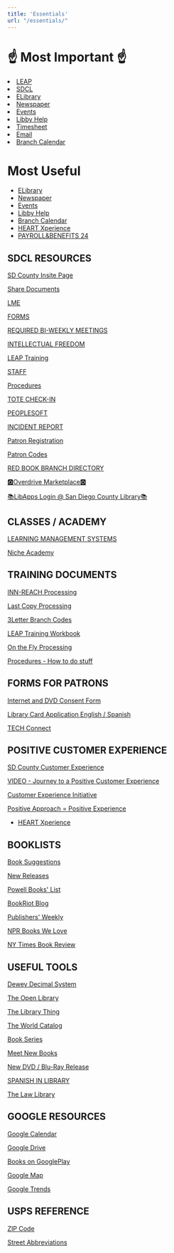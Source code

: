 ```yaml
---
title: 'Essentials'
url: "/essentials/"
---
```


#                 ☝️ Most Important ☝️
<li><a href="http://leap.sdcl.org/leapwebapp/login" target="_blank">LEAP</a></li>
<li><a href="http://sdcl.org/" target="_blank">SDCL</a></li>
<li><a href="https://www.sdcl.org/elibrary/" target="_blank">ELibrary</a></li>
<li><a href="https://www.sdcl.org/resources/magazines-newspapers/" target="_blank">Newspaper</a></li>
<li><a href="https://sdcl.bibliocommons.com/v2/events/" target="_blank">Events</a></li>
<li><a href="https://help.libbyapp.com/en-us/index.htm" target="_blank">Libby Help</a></li>
<li><a href="https://cosdremote.sandiegocounty.gov/?ID=5c0eda70-7bd3-4544-c5e9-54ef5484db9a#/login" target="_blank">Timesheet</a></li>
<li><a href="https://login.microsoftonline.com/common/oauth2/authorize?client_id=00000002-0000-0ff1-ce00-000000000000&redirect_uri=https%3a%2f%2foutlook.office365.com%2fowa%2f&resource=00000002-0000-0ff1-ce00-000000000000&response_mode=form_post&response_type=code+id_token&scope=openid&msafed=1&msaredir=1&client-request-id=0e492742-c2bd-8ed0-9837-79d5de80fcfa&protectedtoken=true&claims=%7b%22id_token%22%3a%7b%22xms_cc%22%3a%7b%22values%22%3a%5b%22CP1%22%5d%7d%7d%7d&nonce=638064736593742166.54fd9d96-576a-427a-a0e6-dbe8d6bf4f8b&state=DctBC4IwGIBhrf_SbTnn9m07SAchJDTCgsLbPjchaSgqRv--HZ739sZRFO2DXRDTkEhCpihwmYHQmeQsBTgK3lttNRAhwRDOpCGGOiAWnbKAPe8VxuG9JePXJKdlNavL08Ps7Ht23foYc1M2tCtrqH56s69mQabnymvf-s_QPmp2vYsBGd3weZ6w0BP6y-YK9Qc&sso_reload=true" target="_blank">Email </a></li>
<li><a href="https://www.canva.com/design/DAFmlLAq9zw/Z5TmbzAECWHdILhN31-t4g/view?utm_content=DAFmlLAq9zw&utm_campaign=designshare&utm_medium=link&utm_source=editor" target="_blank">Branch Calendar</a></li>





# Most Useful
*   [ELibrary](https://www.sdcl.org/elibrary/)
*   [Newspaper](https://www.sdcl.org/resources/magazines-newspapers/)
*   [Events](https://sdcl.bibliocommons.com/v2/events/)
*   [Libby Help](https://help.libbyapp.com/en-us/index.htm)
*   [Branch Calendar](https://www.canva.com/design/DAFmlLAq9zw/Z5TmbzAECWHdILhN31-t4g/view?utm_content=DAFmlLAq9zw&utm_campaign=designshare&utm_medium=link&utm_source=editor)
*   [HEART Xperience](https://sdcountycagov.sharepoint.com/sites/SDCL/BranchSites/SM/Shared%20Documents/Customer%20Service/heat%20with%20heart.pdf)
*   [PAYROLL&BENEFITS 24](https://hcmprd.sdcounty.ca.gov/psc/hcprd/EMPLOYEE/HRMS/c/NUI_FRAMEWORK.PT_LANDINGPAGE.GBL?&lp=HRMS.EMPLOYEE.SD_EMPLOYEE_SELFSERVICE_HP&)

SDCL RESOURCES
--------------


[SD County Insite Page](https://sdcountycagov.sharepoint.com/sites/InSite/Pages/default.aspx)  

[Share Documents](https://sdcountycagov.sharepoint.com/sites/SDCL/BranchSites/SM/Page%20Library/Shared%20Documents.aspx)  

[LME](https://sdcountycagov.sharepoint.com/sites/SDCL/Programming/SitePages/Home.aspx)  

[FORMS](https://sdcountycagov.sharepoint.com/sites/SDCL/SitePages/Forms.aspx)  

[REQUIRED BI-WEEKLY MEETINGS](https://sdcountycagov.sharepoint.com/sites/SDCL/SitePages/Bi-Weekly%20Department%20Updates.aspx)  

[INTELLECTUAL FREEDOM](https://sdcountycagov.sharepoint.com/sites/SDCL/SitePages/Intellectual%20Freedom.aspx?CT=1715977125882&OR=OWA-NT-Mail&CID=73dd7a5b-cd82-e8a9-b0dc-f5894429c9ed)  

[LEAP Training](https://sdcountycagov.sharepoint.com/sites/SDCL/ILSInfo/SitePages/Training%20Resources.aspx)  

[STAFF](https://sdcountycagov.sharepoint.com/sites/SDCL/SitePages/Staff.aspx)  

[Procedures](https://sdcountycagov.sharepoint.com/sites/SDCL/Procedures/SitePages/Home.aspx)  

[TOTE CHECK-IN](https://sdcltcs.sdcounty.ca.gov/totecheckin.xhtml)  

[PEOPLESOFT](https://cosdremote.sandiegocounty.gov/?ID=5c0eda70-7bd3-4544-c5e9-54ef5484db9a#/apps)  

[INCIDENT REPORT](https://sdcountycagov.sharepoint.com/:x:/r/sites/SDCL/BranchSites/SM/_layouts/15/Doc.aspx?sourcedoc=%7B3B2DFFF6-AA34-4227-8151-65BE4B175488%7D&file=Branch%20Incident%20Log.xlsx&action=default&mobileredirect=true)  

[Patron Registration](https://sdcountycagov.sharepoint.com/sites/SDCL/ILSInfo/Shared%20Documents/Patron%20Registration.pdf#search=Patron)  

[Patron Codes](https://sdcountycagov.sharepoint.com/sites/SDCL/ILSInfo/Shared%20Documents/Patron%20Codes.pdf#search=Patron)  

[RED BOOK BRANCH DIRECTORY](https://sdcountycagov.sharepoint.com/sites/SDCL/BranchSites/SM/Shared%20Documents/Red%20Book%20-%20Branch%20Directory%20Listing/SDCL_Telephone%20Roster%20-%20April%20%202024.pdf)  

[🅾️Overdrive Marketplace🅾️](https://marketplace.overdrive.com/Account/Login)  

[📚LibApps Login @ San Diego County Library📚](https://sdcl.libapps.com/libapps/login.php)  


CLASSES / ACADEMY
-----------------

[LEARNING MANAGEMENT SYSTEMS](https://cosdlms.sumtotal.host/rcore/c/dash/home/Learner?isDeepLink=1)  

[Niche Academy](https://my.nicheacademy.com/sandiego-staff/course/42197/lesson/134893)  

TRAINING DOCUMENTS
------------------

[INN-REACH Processing](https://sdcountycagov.sharepoint.com/sites/SDCL/Procedures/Shared%20Documents/INN-Reach%20Processing.pdf)  

[Last Copy Processing](https://sdcountycagov.sharepoint.com/sites/SDCL/Procedures/Shared%20Documents/Last%20Copy%20in%20System.pdf)  

[3Letter Branch Codes](https://sdcountycagov.sharepoint.com/sites/SDCL/ILSInfo/Shared%20Documents/3%20Letter%20Branch%20Codes.pdf)  

[LEAP Training Workbook](https://sdcountycagov.sharepoint.com/sites/SDCL/ILSInfo/Shared%20Documents/Leap%20Scenario%20Workbook.pdf)  

[On the Fly Processing](https://sdcountycagov.sharepoint.com/sites/SDCL/ILSInfo/Shared%20Documents/LEAP%20Adding%20On%20the%20Fly%20Records.pdf)  

[Procedures - How to do stuff](https://sdcountycagov.sharepoint.com/sites/SDCL/Procedures/SitePages/Home.aspx?CT=1725913895473&OR=OWA-NT-Mail&CID=cd345f21-b601-2eee-dbda-1353cdbaa5a0)  

FORMS FOR PATRONS
-----------------

[Internet and DVD Consent Form](https://sdcountycagov.sharepoint.com/sites/SDCL/Shared%20Documents/Internet%20and%20DVD%20Parental%20Consent%20-%20English%20and%20Spanish.pdf)  

[Library Card Application English / Spanish](https://sdcountycagov.sharepoint.com/sites/SDCL/Shared%20Documents/Library%20Card%20Application%20-%20English%20and%20Spanish.pdf)  

[TECH Connect](https://sdcountycagov.sharepoint.com/sites/SDCL/Shared%20Documents/Tech%20Connect%20Staff%20Guide%20-%20Procedures%20-%20January%202024.pdf#search=Tech%20Connect)  

POSITIVE CUSTOMER EXPERIENCE
----------------------------

[SD County Customer Experience](https://sdcountycagov.sharepoint.com/sites/InSite/fg3/dhr/Pages/DHR%20Programs/Customer-Service-Program.aspx )  

[VIDEO - Journey to a Positive Customer Experience](https://www.youtube.com/watch?v=20SP_R-em4Y)  

[Customer Experience Initiative](https://sdcountycagov.sharepoint.com/sites/InSite/fg3/dhr/DHR%20Documents/CEI/Customer%20Experience%20Initiative_Full%20Sheet%20FINAL.pdf)  

[Positive Approach = Positive Experience](https://sdcountycagov.sharepoint.com/sites/InSite/fg3/dhr/DHR%20Documents/C3_AmbassadorJourney_10_16_2014.pdf
) 

*   [HEART Xperience](https://sdcountycagov.sharepoint.com/sites/SDCL/BranchSites/SM/Shared%20Documents/Customer%20Service/heat%20with%20heart.pdf)

BOOKLISTS
---------

[Book Suggestions](https://www.whichbook.net/)  

[New Releases](https://www.fantasticfiction.com/genres/?gp=M)  

[Powell Books' List](https://www.powells.com/staff-picks)  

[BookRiot Blog](https://bookriot.com/)  

[Publishers' Weekly](https://www.publishersweekly.com/pw/nielsen/index.html/)  

[NPR Books We Love](https://apps.npr.org/best-books/#view=covers&year=2023)  

[NY Times Book Review](https://www.nytimes.com/section/books/review)  


USEFUL TOOLS
------------

[Dewey Decimal System](https://www.librarything.com/mds/)  

[The Open Library](https://openlibrary.org/)  

[The Library Thing](https://www.librarything.com/)  

[The World Catalog](https://search.worldcat.org/)  

[Book Series](https://www.bookseriesinorder.com/)  

[Meet New Books](https://www.meetnewbooks.com//)  

[New DVD / Blu-Ray Release](https://www.dvdsreleasedates.com/)  

[SPANISH IN LIBRARY](https://www.unm.edu/~emmons/nmla/spanish-library-jargon.html)  

[The Law Library](https://sandiegolawlibrary.org/)  

GOOGLE RESOURCES
----------------

[Google Calendar](http://calendar.google.com/)  

[Google Drive](http://drive.google.com/)  

[Books on GooglePlay](https://play.google.com/store/books?hl=en_US&gl=US)  

[Google Map](http://maps.google.com/)  

[Google Trends](https://trends.google.com/trends/?geo=US)  

USPS REFERENCE
--------------

[ZIP Code](http://zip4.usps.com/zip4/welcome.jsp)  

[Street Abbreviations](https://pe.usps.com/text/pub28/28apc_002.htm)
